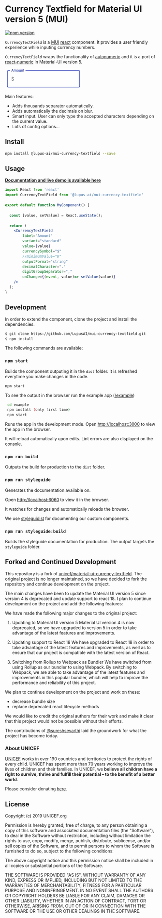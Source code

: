 # Currency Textfield for Material UI version 5 (MUI)
[![npm version](https://badge.fury.io/js/%40unicef%2Fmaterial-ui-currency-textfield.svg)](https://badge.fury.io/js/%40unicef%2Fmaterial-ui-currency-textfield)

`CurrencyTextField` is a [MUI](https://mui.com/) [react](https://reactjs.org/) component. It provides a user friendly experience while inputing currency numbers. 

`CurrencyTextField` wraps the functionality of <a href="https://github.com/autoNumeric/autoNumeric">autonumeric</a> and it is a port of <a href="https://github.com/mkg0/react-numeric">react-numeric</a> in Material-UI version 5.

![Example of material](https://raw.githubusercontent.com/LupusAI/mui-currency-textfield/master/mui-currency-field.gif)

Main features:
 * Adds thousands separator automatically.
 * Adds automatically the decimals on blur.
 * Smart input. User can only type the accepted characters depending on the current value.
 * Lots of config options...

## Install

 ```bash
 npm install @lupus-ai/mui-currency-textfield --save
```

## Usage

**[Documentation and live demo is available here](https://LupusAI.github.io/mui-currency-textfield/)**


```jsx
import React from 'react'
import CurrencyTextField from '@lupus-ai/mui-currency-textfield'

export default function MyComponent() {

  const [value, setValue] = React.useState();

  return (
    <CurrencyTextField
		label="Amount"
		variant="standard"
		value={value}
		currencySymbol="$"
		//minimumValue="0"
		outputFormat="string"
		decimalCharacter="."
		digitGroupSeparator=","
		onChange={(event, value)=> setValue(value)}
    />
  );
}
```


## Development

In order to extend the component, clone the project and install the dependencies.
```bash
$ git clone https://github.com/LupusAI/mui-currency-textfield.git
$ npm install
```

The following commands are available: 

### `npm start`

Builds the component outputing it in the `dist` folder. It is refreshed everytime you make changes in the code.

```bash
npm start
```

To see the output in the browser run the example app ([/example](https://github.com/LupusAI/mui-currency-textfield/tree/master/example))

```bash
 cd example 
 npm install (only first time)
 npm start
 ```
Runs the app in the development mode. Open [http://localhost:3000](http://localhost:3000) to view the app in the browser.

It will reload automatically upon edits. Lint errors are also displayed on the console.

### `npm run build`

Outputs the build for production to the `dist` folder.

### `npm run styleguide`
Generates the documentation available on.

Open [http://localhost:6060](http://localhost:6060) to view it in the browser.

It watches for changes and automatically reloads the browser.

We use [styleguidist](https://react-styleguidist.js.org/) for documenting our custom components.

### `npm run styleguide:build`
Builds the styleguide documentation for production. The output targets the `styleguide` folder.


## Forked and Continued Development

This repository is a fork of [unicef/material-ui-currency-textfield](https://github.com/unicef/material-ui-currency-textfield). The original project is no longer maintained, so we have decided to fork the repository and continue development on the project.

The main changes have been to update the Material UI version 5 since version 4 is deprecated and update support to react 18.
I plan to continue development on the project and add the following features:

We have made the following major changes to the original project:

1. Updating to Material UI version 5
Material UI version 4 is now deprecated, so we have upgraded to version 5 in order to take advantage of the latest features and improvements.

2. Updating support to React 18
We have upgraded to React 18 in order to take advantage of the latest features and improvements, as well as to ensure that our project is compatible with the latest version of React.

3. Switching from Rollup to Webpack as Bundler
We have switched from using Rollup as our bundler to using Webpack. By switching to Webpack, we are able to take advantage of the latest features and improvements in this popular bundler, which will help to improve the performance and reliability of this project.

We plan to continue development on the project and work on these:
- decrease bundle size
- replace deprecated react lifecycle methods

We would like to credit the original authors for their work and make it clear that this project would not be possible without their efforts.

The contributions of [@sureshsevarthi](http://github.com/sureshsevarthi) laid the groundwork for what the project has become today.

### About UNICEF

[UNICEF](https://www.unicef.org/) works in over 190 countries and territories to protect the rights of every child. UNICEF has spent more than 70 years working to improve the lives of children and their families. In UNICEF, we **believe all children have a right to survive, thrive and fulfill their potential – to the benefit of a better world**.

Please consider donating [here](https://donate.unicef.org/donate/now).


## License

Copyright (c) 2019 UNICEF.org

Permission is hereby granted, free of charge, to any person obtaining a copy
of this software and associated documentation files (the "Software"), to deal
in the Software without restriction, including without limitation the rights
to use, copy, modify, merge, publish, distribute, sublicense, and/or sell
copies of the Software, and to permit persons to whom the Software is
furnished to do so, subject to the following conditions:

The above copyright notice and this permission notice shall be included in all
copies or substantial portions of the Software.

THE SOFTWARE IS PROVIDED "AS IS", WITHOUT WARRANTY OF ANY KIND, EXPRESS OR
IMPLIED, INCLUDING BUT NOT LIMITED TO THE WARRANTIES OF MERCHANTABILITY,
FITNESS FOR A PARTICULAR PURPOSE AND NONINFRINGEMENT. IN NO EVENT SHALL THE
AUTHORS OR COPYRIGHT HOLDERS BE LIABLE FOR ANY CLAIM, DAMAGES OR OTHER
LIABILITY, WHETHER IN AN ACTION OF CONTRACT, TORT OR OTHERWISE, ARISING FROM,
OUT OF OR IN CONNECTION WITH THE SOFTWARE OR THE USE OR OTHER DEALINGS IN THE
SOFTWARE.


